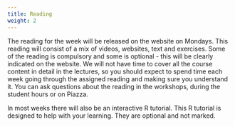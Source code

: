 ```yaml
---
title: Reading
weight: 2
---
```


The reading for the week will be released on the website on Mondays. This reading will consist of a mix of videos, websites, text and exercises. Some of the reading is compulsory and some is optional - this will be clearly indicated on the website. We will not have time to cover all the course content in detail in the lectures, so you should expect to spend time each week going through the assigned reading and making sure you understand it. You can ask questions about the reading in the workshops, during the student hours or on <a id="Piazza">Piazza</a>. 

In most weeks there will also be an interactive R tutorial. This R tutorial is designed to help with your learning. They are optional and not marked. 